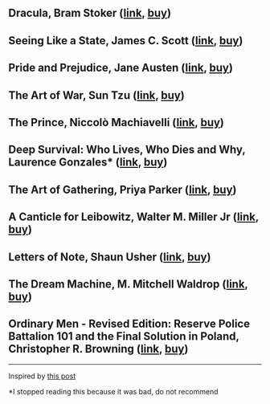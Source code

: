 
## Dracula, Bram Stoker (<a href="https://www.goodreads.com/book/show/17245.Dracula">link</a>, <a href="https://www.amazon.co.uk/Dracula-Wordsworth-Classics-Bram-Stoker/dp/185326086X">buy</a>)
## Seeing Like a State, James C. Scott (<a href="https://www.goodreads.com/book/show/20186.Seeing_Like_a_State">link</a>, <a href="https://www.amazon.co.uk/Seeing-Like-State-Condition-Institution/dp/0300078153">buy</a>)
## Pride and Prejudice, Jane Austen (<a href="https://www.goodreads.com/book/show/1885.Pride_and_Prejudice">link</a>, <a href="https://www.amazon.co.uk/Pride-Prejudice-Wordsworth-Classics-Austen/dp/1853260002">buy</a>)
## The Art of War, Sun Tzu (<a href="https://www.goodreads.com/book/show/10534.The_Art_of_War">link</a>, <a href="https://www.amazon.co.uk/Art-War-Sun-Tzu/dp/0981162614">buy</a>)
## The Prince, Niccolò Machiavelli (<a href="https://www.goodreads.com/book/show/28862.The_Prince">link</a>, <a href="https://www.amazon.co.uk/Prince-Penguin-Classics-Niccolo-Machiavelli/dp/0140449159">buy</a>)
## Deep Survival: Who Lives, Who Dies and Why, Laurence Gonzales* (<a href="https://www.goodreads.com/book/show/30231750-deep-survival">link</a>, <a href="https://www.amazon.co.uk/Deep-Survival-Who-Lives-Dies/dp/0393326152">buy</a>)
## The Art of Gathering, Priya Parker (<a href="https://www.goodreads.com/en/book/show/37424706-the-art-of-gathering">link</a>, <a href="https://www.amazon.co.uk/Art-Gathering-Transformative-Meetings-Experiences/dp/024197383X">buy</a>)
## A Canticle for Leibowitz, Walter M. Miller Jr (<a href="https://www.goodreads.com/book/show/164154.A_Canticle_for_Leibowitz">link</a>, <a href="https://www.amazon.co.uk/Canticle-Leibowitz-Book-Saint-Leibowtiz/dp/1857230140">buy</a>)
## Letters of Note, Shaun Usher (<a href="https://www.goodreads.com/book/show/18078311-letters-of-note">link</a>, <a href="https://www.amazon.co.uk/Letters-Note-Correspondence-Deserving-Audience/dp/1782112235">buy</a>)
## The Dream Machine, M. Mitchell Waldrop (<a href="https://www.goodreads.com/en/book/show/722412">link</a>, <a href="https://www.amazon.co.uk/Dream-Machine-M-Mitchell-Waldrop/dp/1732265119">buy</a>)
## Ordinary Men - Revised Edition: Reserve Police Battalion 101 and the Final Solution in Poland, Christopher R. Browning (<a href="https://www.goodreads.com/book/show/647492.Ordinary_Men">link</a>, <a href="https://www.amazon.co.uk/Ordinary-Men-Reserve-Battalion-Solution-ebook/dp/B01G1F0F84">buy</a>)

<hr>

Inspired by <a href="https://taimur.me/posts/books-i-bought-in-2019-but-didn-t-read/">this post</a>

*I stopped reading this because it was bad, do not recommend